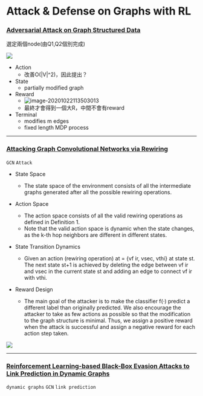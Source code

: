 # Attack & Defense on Graphs with RL

### [Adversarial Attack on Graph Structured Data](https://arxiv.org/pdf/1806.02371.pdf)

選定兩個node(由Q1,Q2個別完成)

![](https://i.imgur.com/9Q65e8K.png)

- Action
  -  改善O(|V|^2)，因此提出？
- State
  - partially modified graph
- Reward
  - <img src="C:\Users\wwj\AppData\Roaming\Typora\typora-user-images\image-20201022113503013.png" alt="image-20201022113503013"  />
  - 最終才會得到一個大R，中間不會有reward
- Terminal
  - modifies m edges
  - fixed length MDP process







---

### [Attacking Graph Convolutional Networks via Rewiring](https://arxiv.org/pdf/1906.03750.pdf)
```GCN``` ```Attack```
- State Space
    - The state space of the environment consists of all the intermediate graphs generated after all the possible rewiring operations.

- Action Space 
    - The action space consists of all the valid rewiring operations as defined in Definition 1.
    - Note that the valid action space is dynamic when the state changes, as the k-th hop neighbors are different in different states.

- State Transition Dynamics 
    - Given an action (rewiring operation) at = {vf ir, vsec, vthi} at state st. The next state st+1 is achieved by deleting the edge between vf ir and vsec in the current state st and adding an edge to connect vf ir with vthi.

- Reward Design 
    - The main goal of the attacker is to make the classifier f(·) predict a different label than originally predicted. We also encourage the attacker to take as few actions as possible so that the modification to the graph structure is minimal. Thus, we assign a positive reward when the attack is successful and assign a negative reward for each action step taken.

![](https://i.imgur.com/1LDRiGT.png)

---

### [Reinforcement Learning-based Black-Box Evasion Attacks to Link Prediction in Dynamic Graphs](https://arxiv.org/pdf/2009.00163.pdf)
```dynamic graphs``` ```GCN``` ```link prediction```

